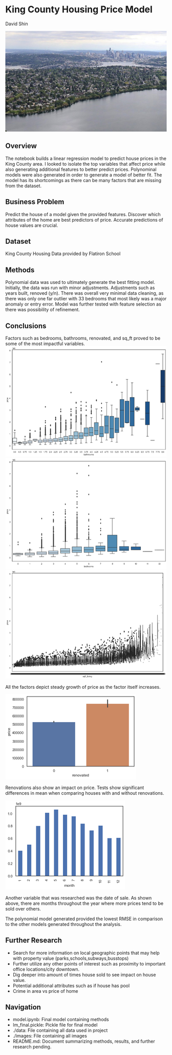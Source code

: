 # King County Housing Price Model

David Shin

![kcimage](./images/kcimage2.jpg)

## Overview

The notebook builds a linear regression model to predict house prices in the King County area. I looked to isolate the top variables that affect price while also generating additional features to better predict prices. Polynominal models were also generated in order to generate a model of better fit. The model has its shortcomings as there can be many factors that are missing from the dataset. 

## Business Problem

Predict the house of a model given the provided features. Discover which attributes of the home are best predictors of price. Accurate predictions of house values are crucial.

## Dataset
King County Housing Data provided by Flatiron School

## Methods

Polynomial data was used to ultimately generate the best fitting model. Initially, the data was run with minor adjustments. Adjustments such as years built, renoved (y/n). There was overall very minimal data cleaning, as there was only one far outlier with 33 bedrooms that most likely was a major anomaly or entry error. Model was further tested with feature selection as there was possibility of refinement. 

## Conclusions

Factors such as bedrooms, bathrooms, renovated, and sq_ft proved to be some of the most impactful variables.
![bathroom](./images/bathroomsvsprice.png)
![bedroom](./images/bedroomsvsprice.png)
![sqftvsprice](./images/sqftvsprice.png)

All the factors depict steady growth of price as the factor itself increases. 

![Renovated](./images/Renovated.png)

Renovations also show an impact on price. Tests show significant differences in mean when comparing houses with and without renovations.

![Month](./images/MonthvsPrice.png)

Another variable that was researched was the date of sale. As shown above, there are months throughout the year where more prices tend to be sold over others.

The polynomial model generated provided the lowest RMSE in comparison to the other models generated throughout the analysis. 

## Further Research
- Search for more information on local geographic points that may help with property value (parks,schools,subways,busstops)
- Further utilize any other points of interest such as proximity to important office locations/city downtown.
- Dig deeper into amount of times house sold to see impact on house value.
- Potential additional attributes such as if house has pool
- Crime in area vs price of home

## Navigation
- model.ipynb: Final model containing methods
- lm_final.pickle: Pickle file for final model
- ./data: File containing all data used in project
- ./images: File containing all images
- README.md: Document summarizing methods, results, and further research pending.